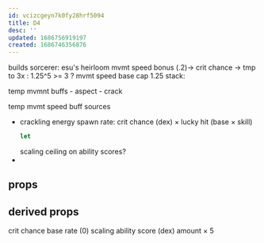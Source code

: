 ```yaml
---
id: vcizcgeyn7k0fy28hrf5094
title: D4
desc: ''
updated: 1686756919197
created: 1686746356876
---
```


builds sorcerer:
esu's heirloom
mvmt speed bonus (.2)-> crit chance
-> tmp to 3x
: 1.25^5 >= 3
? mvmt speed base cap 1.25
  stack:

  temp mvmnt buffs
    - aspect
    - crack

temp mvmt speed buff sources
- crackling energy
  spawn rate:
    crit chance (dex) × lucky hit (base × skill)
  ```js
  let
  ```
  scaling ceiling on ability scores?
-

## props

## derived props
crit chance
  base rate (0)
  scaling ability score (dex)
    amount × 5